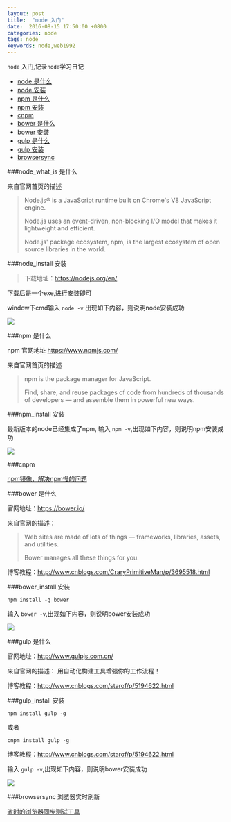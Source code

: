 ```yaml
---
layout: post
title:  "node 入门"
date:  2016-08-15 17:50:00 +0800
categories: node
tags: node
keywords: node,web1992
---
```


`node` 入门,记录`node`学习日记

<!--more-->

- [node 是什么][#node_what_is]
- [node 安装][#node_install]
- [npm 是什么][#npm]
- [npm 安装][#npm_install]
- [cnpm][#cnpm]
- [bower 是什么][#bower]
- [bower 安装][#bower_install]
- [gulp 是什么][#gulp]
- [gulp 安装][#gulp_install]
- [browsersync][#browsersync]



<a herf="#node_what_is"> </a>
###node_what_is 是什么

来自官网首页的描述
>Node.js® is a JavaScript runtime built on Chrome's V8 JavaScript engine.
>
>Node.js uses an event-driven, non-blocking I/O model that makes it lightweight and efficient.
> 
>Node.js' package ecosystem, npm, is the largest ecosystem of open source libraries in the world.
>

<a herf="#node_install"> </a>
###node_install 安装

>下载地址：https://nodejs.org/en/
>
下载后是一个exe,进行安装即可

window下cmd输入 `node -v` 出现如下内容，则说明node安装成功

![](http://i.imgur.com/4UYdpXV.jpg)


<a herf="#npm"> </a>
###npm 是什么

npm 官网地址 https://www.npmjs.com/

来自官网首页的描述
>npm is the package manager for JavaScript.
> 
>Find, share, and reuse packages of code from hundreds of thousands of developers — and assemble them in powerful new ways.


<a herf="#node_install"> </a>
###npm_install 安装

最新版本的node已经集成了npm, 输入 `npm -v`,出现如下内容，则说明npm安装成功

![](http://i.imgur.com/omBd0PE.jpg)

###cnpm 

[npm镜像，解决npm慢的问题](https://npm.taobao.org/)

<a herf="#bower"> </a>
###bower 是什么

官网地址：https://bower.io/

来自官网的描述：
>Web sites are made of lots of things — frameworks, libraries, assets, and utilities.
>
>Bower manages all these things for you.


博客教程：http://www.cnblogs.com/CraryPrimitiveMan/p/3695518.html

<a herf="#bower_install"> </a>
###bower_install 安装

`npm install -g bower`

输入 `bower -v`,出现如下内容，则说明bower安装成功

![](http://i.imgur.com/EFHsBWj.jpg)




<a herf="#bower"> </a>
###gulp 是什么

官网地址：http://www.gulpjs.com.cn/

来自官网的描述：
用自动化构建工具增强你的工作流程！

博客教程：http://www.cnblogs.com/starof/p/5194622.html



<a herf="#bower_install"> </a>
###gulp_install 安装

`npm install gulp -g`

或者

`cnpm install gulp -g`

博客教程：http://www.cnblogs.com/starof/p/5194622.html

输入 `gulp -v`,出现如下内容，则说明bower安装成功

![](http://i.imgur.com/O1WYvrG.jpg)



###browsersync 浏览器实时刷新

[省时的浏览器同步测试工具](http://www.browsersync.cn/)


[#node_what_is]:#node_what_is
[#node_install]:#node_install
[#npm]:#npm
[#npm_install]:#npm_install
[#cnpm]:#cnpm
[#bower]:#bower
[#bower_install]:#bower_install
[#gulp]:#gulp
[#gulp_install]:#gulp_install
[#git]:#git
[#git_install]:#git_install
[#browsersync]:#browsersync



